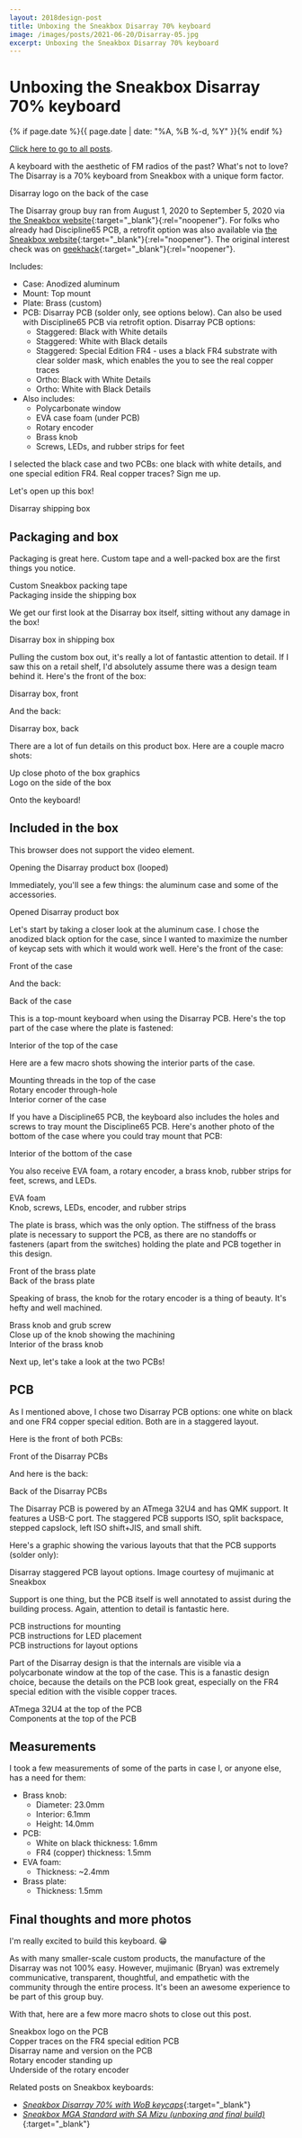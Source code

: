 ```yaml
---
layout: 2018design-post
title: Unboxing the Sneakbox Disarray 70% keyboard
image: /images/posts/2021-06-20/Disarray-05.jpg
excerpt: Unboxing the Sneakbox Disarray 70% keyboard
---
```


# Unboxing the Sneakbox Disarray 70% keyboard

{% if page.date %}{{ page.date | date: "%A, %B %-d, %Y" }}{% endif %}

[Click here to go to all posts](/posts/).

A keyboard with the aesthetic of FM radios of the past? What's not to love? The Disarray is a 70% keyboard from Sneakbox with a unique form factor.

<div class="center width70">
  <a href="/images/posts/2021-06-20/Disarray-26.jpg" target="_blank" rel="noopener">
    <amp-img src="/images/posts/2021-06-20/Disarray-26.jpg" width="3000" height="2000" alt="Disarray logo on the back of the case" layout="responsive"></amp-img>
  </a>
  <figcaption class="center">Disarray logo on the back of the case</figcaption>
</div>

The Disarray group buy ran from August 1, 2020 to September 5, 2020 via [the Sneakbox website](https://sneakbox.com/products/disarray){:target="_blank"}{:rel="noopener"}. For folks who already had Discipline65 PCB, a retrofit option was also available via [the Sneakbox website](https://sneakbox.com/products/retrofit-kit-for-discipline65-case-only){:target="_blank"}{:rel="noopener"}. The original interest check was on [geekhack](https://geekhack.org/index.php?topic=107036.0){:target="_blank"}{:rel="noopener"}.

Includes:

* Case: Anodized aluminum
* Mount: Top mount
* Plate: Brass (custom)
* PCB: Disarray PCB (solder only, see options below). Can also be used with Discipline65 PCB via retrofit option. Disarray PCB options:
  * Staggered: Black with White details
  * Staggered: White with Black details
  * Staggered: Special Edition FR4 - uses a black FR4 substrate with clear solder mask, which enables the you to see the real copper traces
  * Ortho: Black with White Details
  * Ortho: White with Black Details
* Also includes:
  * Polycarbonate window
  * EVA case foam (under PCB)
  * Rotary encoder
  * Brass knob
  * Screws, LEDs, and rubber strips for feet

I selected the black case and two PCBs: one black with white details, and one special edition FR4. Real copper traces? Sign me up.

Let's open up this box!

<div class="center width70">
  <a href="/images/posts/2021-06-20/Disarray-01.jpg" target="_blank" rel="noopener">
    <amp-img src="/images/posts/2021-06-20/Disarray-01.jpg" width="3000" height="2000" alt="Disarray shipping box" layout="responsive"></amp-img>
  </a>
  <figcaption class="center">Disarray shipping box</figcaption>
</div>

## Packaging and box

Packaging is great here. Custom tape and a well-packed box are the first things you notice.

<div class="flex-horizontal">
  <div class="flex-item-horizontal">
    <a href="/images/posts/2021-06-20/Disarray-02.jpg" target="_blank" rel="noopener">
      <amp-img src="/images/posts/2021-06-20/Disarray-02.jpg" width="3000" height="2000" alt="Custom Sneakbox packing tape" layout="responsive"></amp-img>
    </a>
    <figcaption class="center">Custom Sneakbox packing tape</figcaption>
  </div>
  <div class="flex-item-horizontal">
    <a href="/images/posts/2021-06-20/Disarray-03.jpg" target="_blank" rel="noopener">
      <amp-img src="/images/posts/2021-06-20/Disarray-03.jpg" width="3000" height="2000" alt="Packaging inside the shipping box" layout="responsive"></amp-img>
    </a>
    <figcaption class="center">Packaging inside the shipping box</figcaption>
  </div>
</div>

We get our first look at the Disarray box itself, sitting without any damage in the box!

<div class="center width70">
  <a href="/images/posts/2021-06-20/Disarray-04.jpg" target="_blank" rel="noopener">
    <amp-img src="/images/posts/2021-06-20/Disarray-04.jpg" width="3000" height="2000" alt="Disarray box in shipping box" layout="responsive"></amp-img>
  </a>
  <figcaption class="center">Disarray box in shipping box</figcaption>
</div>

Pulling the custom box out, it's really a lot of fantastic attention to detail. If I saw this on a retail shelf, I'd absolutely assume there was a design team behind it. Here's the front of the box:

<div class="center width70">
  <a href="/images/posts/2021-06-20/Disarray-05.jpg" target="_blank" rel="noopener">
    <amp-img src="/images/posts/2021-06-20/Disarray-05.jpg" width="3000" height="2000" alt="Disarray box, front" layout="responsive"></amp-img>
  </a>
  <figcaption class="center">Disarray box, front</figcaption>
</div>

And the back:

<div class="center width70">
  <a href="/images/posts/2021-06-20/Disarray-06.jpg" target="_blank" rel="noopener">
    <amp-img src="/images/posts/2021-06-20/Disarray-06.jpg" width="3000" height="2000" alt="Disarray box, back" layout="responsive"></amp-img>
  </a>
  <figcaption class="center">Disarray box, back</figcaption>
</div>

There are a lot of fun details on this product box. Here are a couple macro shots:

<div class="flex-horizontal">
  <div class="flex-item-horizontal">
    <a href="/images/posts/2021-06-20/Disarray-07.jpg" target="_blank" rel="noopener">
      <amp-img src="/images/posts/2021-06-20/Disarray-07.jpg" width="3000" height="2000" alt="Up close photo of the box graphics" layout="responsive"></amp-img>
    </a>
    <figcaption class="center">Up close photo of the box graphics</figcaption>
  </div>
  <div class="flex-item-horizontal">
    <a href="/images/posts/2021-06-20/Disarray-08.jpg" target="_blank" rel="noopener">
      <amp-img src="/images/posts/2021-06-20/Disarray-08.jpg" width="3000" height="2000" alt="Logo on the side of the box" layout="responsive"></amp-img>
    </a>
    <figcaption class="center">Logo on the side of the box</figcaption>
  </div>
</div>

Onto the keyboard!

## Included in the box

<div class="center width70">
  <amp-video autoplay loop noaudio
    width="1280"
    height="720"
    layout="responsive"
    title="Opening the Disarray product box (looped)">
    <source src="/images/posts/2021-06-20/DisarrayOpeningBox.webm"
      type="video/webm" />
    <source src="/images/posts/2021-06-20/DisarrayOpeningBox.mp4"
      type="video/mp4" />
    <div fallback>
      <p>This browser does not support the video element.</p>
    </div>
  </amp-video>
  <figcaption class="center">Opening the Disarray product box (looped)</figcaption>
</div>

Immediately, you'll see a few things: the aluminum case and some of the accessories. 

<div class="center width70">
  <a href="/images/posts/2021-06-20/Disarray-09.jpg" target="_blank" rel="noopener">
    <amp-img src="/images/posts/2021-06-20/Disarray-09.jpg" width="3000" height="2000" alt="Opened Disarray product box" layout="responsive"></amp-img>
  </a>
  <figcaption class="center">Opened Disarray product box</figcaption>
</div>

Let's start by taking a closer look at the aluminum case. I chose the anodized black option for the case, since I wanted to maximize the number of keycap sets with which it would work well. Here's the front of the case:

<div class="center width70">
  <a href="/images/posts/2021-06-20/Disarray-10.jpg" target="_blank" rel="noopener">
    <amp-img src="/images/posts/2021-06-20/Disarray-10.jpg" width="3000" height="2000" alt="Front of the case" layout="responsive"></amp-img>
  </a>
  <figcaption class="center">Front of the case</figcaption>
</div>

And the back:

<div class="center width70">
  <a href="/images/posts/2021-06-20/Disarray-11.jpg" target="_blank" rel="noopener">
    <amp-img src="/images/posts/2021-06-20/Disarray-11.jpg" width="3000" height="2000" alt="Back of the case" layout="responsive"></amp-img>
  </a>
  <figcaption class="center">Back of the case</figcaption>
</div>

This is a top-mount keyboard when using the Disarray PCB. Here's the top part of the case where the plate is fastened:

<div class="center width70">
  <a href="/images/posts/2021-06-20/Disarray-12.jpg" target="_blank" rel="noopener">
    <amp-img src="/images/posts/2021-06-20/Disarray-12.jpg" width="3000" height="2000" alt="Interior of the top of the case" layout="responsive"></amp-img>
  </a>
  <figcaption class="center">Interior of the top of the case</figcaption>
</div>

Here are a few macro shots showing the interior parts of the case.

<div class="flex-horizontal">
  <div class="flex-item-horizontal">
    <a href="/images/posts/2021-06-20/Disarray-13.jpg" target="_blank" rel="noopener">
      <amp-img src="/images/posts/2021-06-20/Disarray-13.jpg" width="3000" height="2000" alt="Mounting threads in the top of the case" layout="responsive"></amp-img>
    </a>
    <figcaption class="center">Mounting threads in the top of the case</figcaption>
  </div>
  <div class="flex-item-horizontal">
    <a href="/images/posts/2021-06-20/Disarray-14.jpg" target="_blank" rel="noopener">
      <amp-img src="/images/posts/2021-06-20/Disarray-14.jpg" width="3000" height="2000" alt="Rotary encoder through-hole" layout="responsive"></amp-img>
    </a>
    <figcaption class="center">Rotary encoder through-hole</figcaption>
  </div>
  <div class="flex-item-horizontal">
    <a href="/images/posts/2021-06-20/Disarray-15.jpg" target="_blank" rel="noopener">
      <amp-img src="/images/posts/2021-06-20/Disarray-15.jpg" width="3000" height="2000" alt="Interior corner of the case" layout="responsive"></amp-img>
    </a>
    <figcaption class="center">Interior corner of the case</figcaption>
  </div>
</div>

If you have a Discipline65 PCB, the keyboard also includes the holes and screws to tray mount the Discipline65 PCB. Here's another photo of the bottom of the case where you could tray mount that PCB:

<div class="center width70">
  <a href="/images/posts/2021-06-20/Disarray-16.jpg" target="_blank" rel="noopener">
    <amp-img src="/images/posts/2021-06-20/Disarray-16.jpg" width="3000" height="2000" alt="Interior of the bottom of the case" layout="responsive"></amp-img>
  </a>
  <figcaption class="center">Interior of the bottom of the case</figcaption>
</div>

You also receive EVA foam, a rotary encoder, a brass knob, rubber strips for feet, screws, and LEDs.

<div class="flex-horizontal">
  <div class="flex-item-horizontal">
    <a href="/images/posts/2021-06-20/Disarray-17.jpg" target="_blank" rel="noopener">
      <amp-img src="/images/posts/2021-06-20/Disarray-17.jpg" width="3000" height="2000" alt="EVA foam" layout="responsive"></amp-img>
    </a>
    <figcaption class="center">EVA foam</figcaption>
  </div>
  <div class="flex-item-horizontal">
    <a href="/images/posts/2021-06-20/Disarray-20.jpg" target="_blank" rel="noopener">
      <amp-img src="/images/posts/2021-06-20/Disarray-20.jpg" width="3000" height="2000" alt="Knob, screws, LEDs, encoder, and rubber strips" layout="responsive"></amp-img>
    </a>
    <figcaption class="center">Knob, screws, LEDs, encoder, and rubber strips</figcaption>
  </div>
</div>

The plate is brass, which was the only option. The stiffness of the brass plate is necessary to support the PCB, as there are no standoffs or fasteners (apart from the switches) holding the plate and PCB together in this design.

<div class="flex-horizontal">
  <div class="flex-item-horizontal">
    <a href="/images/posts/2021-06-20/Disarray-18.jpg" target="_blank" rel="noopener">
      <amp-img src="/images/posts/2021-06-20/Disarray-18.jpg" width="3000" height="2000" alt="Front of the brass plate" layout="responsive"></amp-img>
    </a>
    <figcaption class="center">Front of the brass plate</figcaption>
  </div>
  <div class="flex-item-horizontal">
    <a href="/images/posts/2021-06-20/Disarray-19.jpg" target="_blank" rel="noopener">
      <amp-img src="/images/posts/2021-06-20/Disarray-19.jpg" width="3000" height="2000" alt="Back of the brass plate" layout="responsive"></amp-img>
    </a>
    <figcaption class="center">Back of the brass plate</figcaption>
  </div>
</div>

Speaking of brass, the knob for the rotary encoder is a thing of beauty. It's hefty and well machined.

<div class="flex-horizontal">
  <div class="flex-item-horizontal">
    <a href="/images/posts/2021-06-20/Disarray-22.jpg" target="_blank" rel="noopener">
      <amp-img src="/images/posts/2021-06-20/Disarray-22.jpg" width="2000" height="3000" alt="Brass knob and grub screw" layout="responsive"></amp-img>
    </a>
    <figcaption class="center">Brass knob and grub screw</figcaption>
  </div>
  <div class="flex-item-horizontal">
    <a href="/images/posts/2021-06-20/Disarray-38.jpg" target="_blank" rel="noopener">
      <amp-img src="/images/posts/2021-06-20/Disarray-38.jpg" width="3000" height="2000" alt="2:1Close up of the knob showing the machining" layout="responsive"></amp-img>
    </a>
    <figcaption class="center">Close up of the knob showing the machining</figcaption>
  </div>
  <div class="flex-item-horizontal">
    <a href="/images/posts/2021-06-20/Disarray-23.jpg" target="_blank" rel="noopener">
      <amp-img src="/images/posts/2021-06-20/Disarray-23.jpg" width="2000" height="3000" alt="Interior of the brass knob" layout="responsive"></amp-img>
    </a>
    <figcaption class="center">Interior of the brass knob</figcaption>
  </div>
</div>

Next up, let's take a look at the two PCBs!

## PCB

As I mentioned above, I chose two Disarray PCB options: one white on black and one FR4 copper special edition. Both are in a staggered layout.

Here is the front of both PCBs:

<div class="center width70">
  <a href="/images/posts/2021-06-20/Disarray-27.jpg" target="_blank" rel="noopener">
    <amp-img src="/images/posts/2021-06-20/Disarray-27.jpg" width="3000" height="2000" alt="Front of the Disarray PCBs" layout="responsive"></amp-img>
  </a>
  <figcaption class="center">Front of the Disarray PCBs</figcaption>
</div>

And here is the back:

<div class="center width70">
  <a href="/images/posts/2021-06-20/Disarray-28.jpg" target="_blank" rel="noopener">
    <amp-img src="/images/posts/2021-06-20/Disarray-28.jpg" width="3000" height="2000" alt="Back of the Disarray PCBs" layout="responsive"></amp-img>
  </a>
  <figcaption class="center">Back of the Disarray PCBs</figcaption>
</div>

The Disarray PCB is powered by an ATmega 32U4 and has QMK support. It features a USB-C port. The staggered PCB supports ISO, split backspace, stepped capslock, left ISO shift+JIS, and small shift.

Here's a graphic showing the various layouts that that the PCB supports (solder only):

<div class="center width70">
  <a href="/images/posts/2021-06-20/DisarrayStaggeredKeyConfig.jpg" target="_blank" rel="noopener">
    <amp-img src="/images/posts/2021-06-20/DisarrayStaggeredKeyConfig.jpg" width="1713" height="1068" alt="Disarray staggered PCB layout options. Image courtesy of mujimanic at Sneakbox" layout="responsive"></amp-img>
  </a>
  <figcaption class="center">Disarray staggered PCB layout options. Image courtesy of mujimanic at Sneakbox</figcaption>
</div>

Support is one thing, but the PCB itself is well annotated to assist during the building process. Again, attention to detail is fantastic here.

<div class="flex-horizontal">
  <div class="flex-item-horizontal">
    <a href="/images/posts/2021-06-20/Disarray-29.jpg" target="_blank" rel="noopener">
      <amp-img src="/images/posts/2021-06-20/Disarray-29.jpg" width="3000" height="2000" alt="PCB instructions for mounting" layout="responsive"></amp-img>
    </a>
    <figcaption class="center">PCB instructions for mounting</figcaption>
  </div>
  <div class="flex-item-horizontal">
    <a href="/images/posts/2021-06-20/Disarray-33.jpg" target="_blank" rel="noopener">
      <amp-img src="/images/posts/2021-06-20/Disarray-33.jpg" width="3000" height="2000" alt="PCB instructions for LED placement" layout="responsive"></amp-img>
    </a>
    <figcaption class="center">PCB instructions for LED placement</figcaption>
  </div>
  <div class="flex-item-horizontal">
    <a href="/images/posts/2021-06-20/Disarray-34.jpg" target="_blank" rel="noopener">
      <amp-img src="/images/posts/2021-06-20/Disarray-34.jpg" width="3000" height="2000" alt="PCB instructions for layout options" layout="responsive"></amp-img>
    </a>
    <figcaption class="center">PCB instructions for layout options</figcaption>
  </div>
</div>

Part of the Disarray design is that the internals are visible via a polycarbonate window at the top of the case. This is a fanastic design choice, because the details on the PCB look great, especially on the FR4 special edition with the visible copper traces.

<div class="flex-horizontal">
  <div class="flex-item-horizontal">
    <a href="/images/posts/2021-06-20/Disarray-35.jpg" target="_blank" rel="noopener">
      <amp-img src="/images/posts/2021-06-20/Disarray-35.jpg" width="3000" height="2000" alt="ATmega 32U4 at the top of the PCB" layout="responsive"></amp-img>
    </a>
    <figcaption class="center">ATmega 32U4 at the top of the PCB</figcaption>
  </div>
  <div class="flex-item-horizontal">
    <a href="/images/posts/2021-06-20/Disarray-36.jpg" target="_blank" rel="noopener">
      <amp-img src="/images/posts/2021-06-20/Disarray-36.jpg" width="3000" height="2000" alt="Components at the top of the PCB" layout="responsive"></amp-img>
    </a>
    <figcaption class="center">Components at the top of the PCB</figcaption>
  </div>
</div>

## Measurements

I took a few measurements of some of the parts in case I, or anyone else, has a need for them:

* Brass knob:
  * Diameter: 23.0mm
  * Interior: 6.1mm
  * Height: 14.0mm
* PCB:
  * White on black thickness: 1.6mm
  * FR4 (copper) thickness: 1.5mm
* EVA foam:
  * Thickness: ~2.4mm
* Brass plate:
  * Thickness: 1.5mm

## Final thoughts and more photos

I'm really excited to build this keyboard. 😁

As with many smaller-scale custom products, the manufacture of the Disarray was not 100% easy. However, mujimanic (Bryan) was extremely communicative, transparent, thoughtful, and empathetic with the community through the entire process. It's been an awesome experience to be part of this group buy.

With that, here are a few more macro shots to close out this post.

<div class="flex-horizontal">
  <div class="flex-item-horizontal">
    <a href="/images/posts/2021-06-20/Disarray-30.jpg" target="_blank" rel="noopener">
      <amp-img src="/images/posts/2021-06-20/Disarray-30.jpg" width="3000" height="2000" alt="Sneakbox logo on the PCB" layout="responsive"></amp-img>
    </a>
    <figcaption class="center">Sneakbox logo on the PCB</figcaption>
  </div>
  <div class="flex-item-horizontal">
    <a href="/images/posts/2021-06-20/Disarray-31.jpg" target="_blank" rel="noopener">
      <amp-img src="/images/posts/2021-06-20/Disarray-31.jpg" width="3000" height="2000" alt="Copper traces on the FR4 special edition PCB" layout="responsive"></amp-img>
    </a>
    <figcaption class="center">Copper traces on the FR4 special edition PCB</figcaption>
  </div>
  <div class="flex-item-horizontal">
    <a href="/images/posts/2021-06-20/Disarray-32.jpg" target="_blank" rel="noopener">
      <amp-img src="/images/posts/2021-06-20/Disarray-32.jpg" width="3000" height="2000" alt="Disarray name and version on the PCB" layout="responsive"></amp-img>
    </a>
    <figcaption class="center">Disarray name and version on the PCB</figcaption>
  </div>
</div>

<div class="flex-horizontal">
  <div class="flex-item-horizontal">
    <a href="/images/posts/2021-06-20/Disarray-24.jpg" target="_blank" rel="noopener">
      <amp-img src="/images/posts/2021-06-20/Disarray-24.jpg" width="2000" height="3000" alt="Rotary encoder standing up" layout="responsive"></amp-img>
    </a>
    <figcaption class="center">Rotary encoder standing up</figcaption>
  </div>
  <div class="flex-item-horizontal">
    <a href="/images/posts/2021-06-20/Disarray-25.jpg" target="_blank" rel="noopener">
      <amp-img src="/images/posts/2021-06-20/Disarray-25.jpg" width="2000" height="3000" alt="Underside of the rotary encoder" layout="responsive"></amp-img>
    </a>
    <figcaption class="center">Underside of the rotary encoder</figcaption>
  </div>
</div>

Related posts on Sneakbox keyboards:

* [_Sneakbox Disarray 70% with WoB keycaps_](/posts/2021-07-24-sneakbox-disarray-wob/){:target="_blank"}
* [_Sneakbox MGA Standard with SA Mizu (unboxing and final build)_](/posts/2021-07-24-sneakbox-mga-sa-mizu/){:target="_blank"}